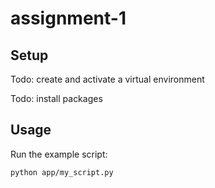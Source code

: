# assignment-1

## Setup

Todo: create and activate a virtual environment

Todo: install packages


## Usage

Run the example script:

```sh
python app/my_script.py
```